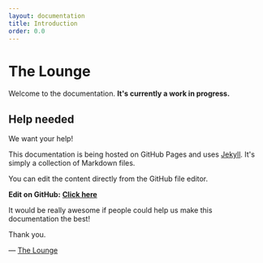```yaml
---
layout: documentation
title: Introduction
order: 0.0
---
```


# The Lounge

Welcome to the documentation. **It's currently a work in progress.**

## Help needed

We want your help!

This documentation is being hosted on GitHub Pages and uses [Jekyll](https://jekyllrb.com/).
It's simply a collection of Markdown files.

You can edit the content directly from the GitHub file editor.

**Edit on GitHub:**
**[Click here](https://github.com/thelounge/thelounge.github.io/tree/master/_docs)**

It would be really awesome if people could help us make this documentation the best!

Thank you.

— [The Lounge](https://github.com/thelounge)
